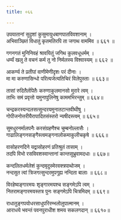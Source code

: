 ```yaml
---
title: ०६६

---
```

<div class="audioEmbed"  caption="सीतालक्ष्मी-वाचनम्" src="https://sanskritdocuments.org/sites/completenarayaneeyam/SoundFiles/066/066_01.mp3"></div>


उपयातानां सुदृशां कुसुमायुधबाणपातविवशानाम् ।  
अभिवाञ्छितं विधातुं कृतमतिरपि ता जगाथ वाममिव ॥ ६६१ ॥

<div class="audioEmbed"  caption="सीतालक्ष्मी-वाचनम्" src="https://sanskritdocuments.org/sites/completenarayaneeyam/SoundFiles/066/066_02.mp3"></div>


गगनगतं मुनिनिवहं श्रावयितुं जगिथ कुलवधूधर्मम् ।  
धर्म्यं खलु ते वचनं कर्म तु नो निर्मलस्य विश्वास्यम् ॥ ६६२ ॥

<div class="audioEmbed"  caption="सीतालक्ष्मी-वाचनम्" src="https://sanskritdocuments.org/sites/completenarayaneeyam/SoundFiles/066/066_03.mp3"></div>


आकर्ण्य ते प्रतीपां वाणीमेणीदृशः परं दीनाः ।  
मा मा करुणासिन्धो परित्यजेत्यतिचिरं विलेपुस्ताः ॥ ६६३॥

<div class="audioEmbed"  caption="सीतालक्ष्मी-वाचनम्" src="https://sanskritdocuments.org/sites/completenarayaneeyam/SoundFiles/066/066_04.mp3"></div>


तासां रुदितैर्लपितैः करुणाकुलमानसो मुरारे त्वम् ।  
ताभिः समं प्रवृत्तो यमुनापुलिनेषु काममभिरन्तुम् ॥ ६६४॥

<div class="audioEmbed"  caption="सीतालक्ष्मी-वाचनम्" src="https://sanskritdocuments.org/sites/completenarayaneeyam/SoundFiles/066/066_05.mp3"></div>


चन्द्रकरस्यन्दलसत्सुन्दरयमुनातटान्तवीथीषु ।  
गोपीजनोत्तरीयैरापादितसंस्तरो न्यषीदस्त्वम् ॥ ६६५॥

<div class="audioEmbed"  caption="सीतालक्ष्मी-वाचनम्" src="https://sanskritdocuments.org/sites/completenarayaneeyam/SoundFiles/066/066_06.mp3"></div>


सुमधुरनर्मालपनैः करसंग्रहणैश्च चुम्बनोल्लासैः ।  
गाढालिङ्गनसङ्गैस्त्वमङ्गनालोकमाकुलीचकृषे ॥ ६६६॥

<div class="audioEmbed"  caption="सीतालक्ष्मी-वाचनम्" src="https://sanskritdocuments.org/sites/completenarayaneeyam/SoundFiles/066/066_07.mp3"></div>


वासोहरणदिने यद्वासोहरणं प्रतिश्रुतं तासाम् ।  
तदपि विभो रसविवशस्वान्तानां कान्तसुभ्रुवामदधाः ॥ ६६७॥

<div class="audioEmbed"  caption="सीतालक्ष्मी-वाचनम्" src="https://sanskritdocuments.org/sites/completenarayaneeyam/SoundFiles/066/066_08.mp3"></div>


कन्दलितधर्मलेशं कुन्दमृदुस्मेरवक्त्रपाथोजम् ।  
नन्दसुत त्वां त्रिजगत्सुन्दरमुपगूह्य नन्दिता बालाः ॥ ६६८॥

<div class="audioEmbed"  caption="सीतालक्ष्मी-वाचनम्" src="https://sanskritdocuments.org/sites/completenarayaneeyam/SoundFiles/066/066_09.mp3"></div>


विरहेष्वङ्गारमयः शृङ्गारमयश्च सङ्गमेऽपि त्वम् ।  
नितरामङ्गारमयस्तत्र पुनः सङ्गमेऽपि चित्रमिदम् ॥ ६६९॥

<div class="audioEmbed"  caption="सीतालक्ष्मी-वाचनम्" src="https://sanskritdocuments.org/sites/completenarayaneeyam/SoundFiles/066/066_10.mp3"></div>


राधातुङ्गपयोधरसाधुपरिरम्भलोलुपात्मानम् ।  
आराधये भवन्तं पवनपुराधीश शमय सकलगदान् ॥ ६६१०॥